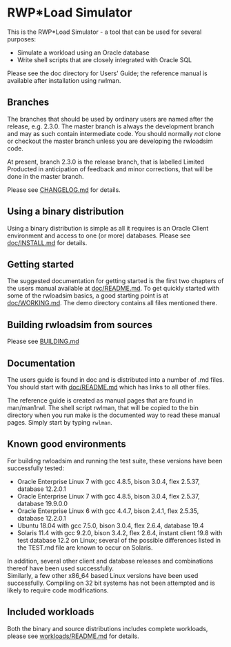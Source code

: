 # RWP\*Load Simulator
This is the RWP\*Load Simulator - a tool that can be used for several purposes:

 * Simulate a workload using an Oracle database
 * Write shell scripts that are closely integrated with Oracle SQL

Please see the doc directory for Users' Guide; the reference manual is available after
installation using rwlman.

## Branches

The branches that should be used by ordinary users are named after the release, e.g. 2.3.0.
The master branch is always the development branch and may as such contain intermediate code.
You should normally _not_ clone or checkout the master branch unless you are developing the
rwloadsim code.

At present, branch 2.3.0 is the release branch, that is labelled Limited Producted in anticipation
of feedback and minor corrections, that will be done in the master branch.

Please see [CHANGELOG.md](CHANGELOG.md) for details.

## Using a binary distribution

Using a binary distribution is simple as all it requires is an Oracle Client environment
and access to one (or more) databases.
Please see [doc/INSTALL.md](doc/INSTALL.md) for details.

## Getting started

The suggested documentation for getting started is the first two chapters of
the users manual available at [doc/README.md](doc/README.md).
To get quickly started with some of the rwloadsim basics, a good starting point
is at [doc/WORKING.md](doc/WORKING.md).
The demo directory contains all files mentioned there.

## Building rwloadsim from sources

Please see [BUILDING.md](BUILDING.md)

## Documentation

The users guide is found in doc and is distributed into a number of .md files. 
You should start with [doc/README.md](doc/README.md) which has links to all other files.

The reference guide is created as manual pages that are found in man/man1rwl.
The shell script rwlman, that will be copied to the bin directory when you run make
is the documented way to read these manual pages.
Simply start by typing ```rwlman```.

## Known good environments

For building rwloadsim and running the test suite, these versions have been successfully tested:

 * Oracle Enterprise Linux 7 with gcc 4.8.5, bison 3.0.4, flex 2.5.37, database 12.2.0.1
 * Oracle Enterprise Linux 7 with gcc 4.8.5, bison 3.0.4, flex 2.5.37, database 19.9.0.0
 * Oracle Enterprise Linux 6 with gcc 4.4.7, bison 2.4.1, flex 2.5.35, database 12.2.0.1
 * Ubuntu 18.04 with gcc 7.5.0, bison 3.0.4, flex 2.6.4, database 19.4
 * Solaris 11.4 with gcc 9.2.0, bison 3.4.2, flex 2.6.4, instant client 19.8 with test database 12.2 on Linux; several of the possible differences listed in the TEST.md file are known to occur on Solaris.

In addition, several other client and database releases and combinations thereof have been used successfully.  
Similarly, a few other x86\_64 based Linux versions have been used successfully.
Compiling on 32 bit systems has not been attempted and is likely to require code modifications.

## Included workloads

Both the binary and source distributions includes complete workloads,
please see [workloads/README.md](workloads/README.md) for details.
